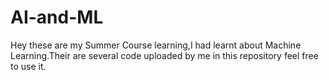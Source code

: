 # AI-and-ML
Hey these are my Summer Course learning,I had learnt about Machine Learning.Their are several code uploaded by me in this repository feel free to use it.
